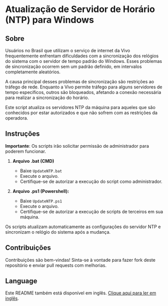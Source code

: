 # Atualização de Servidor de Horário (NTP) para Windows

## Sobre
Usuários no Brasil que utilizam o serviço de internet da Vivo frequentemente enfrentam dificuldades com a sincronização dos relógios do sistema com o servidor de tempo padrão do Windows. Esses problemas de sincronização ocorrem sem um padrão definido, em intervalos completamente aleatórios.

A causa principal desses problemas de sincronização são restrições ao tráfego de rede. Enquanto a Vivo permite tráfego para alguns servidores de tempo específicos, outros são bloqueados, afetando a conexão necessária para realizar a sincronização do horário.

Este script atualiza os servidores NTP da máquina para aqueles que são conhecidos por estar autorizados e que não sofrem com as restrições da operadora.

## Instruções
**Importante**: Os scripts irão solicitar permissão de administrador para poderem funcionar.

1. **Arquivo .bat (CMD)**
    - Baixe `UpdateNTP.bat`
    - Execute o arquivo.
    - Certifique-se de autorizar a execução do script como administrador.

2. **Arquivo .ps1 (Powershell):**
    - Baixe `UpdateNTP.ps1`
    - Execute o arquivo.
    - Certifique-se de autorizar a execução de scripts de terceiros em sua máquina.

Os scripts atualizam automaticamente as configurações do servidor NTP e sincronizam o relógio do sistema após a mudança.

## Contribuições
Contribuições são bem-vindas! Sinta-se à vontade para fazer fork deste repositório e enviar pull requests com melhorias.

## Language
Este README também está disponível em inglês. [Clique aqui para ler em inglês](README.md).
